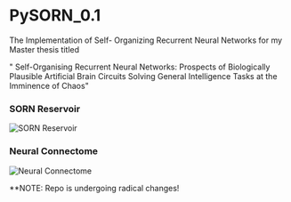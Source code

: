 # PySORN_0.1
The Implementation of Self- Organizing Recurrent Neural Networks for my Master thesis titled

" Self-Organising Recurrent Neural Networks: Prospects of Biologically Plausible Artificial Brain Circuits Solving General Intelligence Tasks at the Imminence of Chaos"
### SORN Reservoir

![SORN Reservoir](https://github.com/Saran-nns/PySORN_0.1/blob/master/doc/images/SORN1.png=250x250)

### Neural Connectome
![Neural Connectome](https://github.com/Saran-nns/PySORN_0.1/blob/master/doc/images/neuralcorrelationall.png)

**NOTE: Repo is undergoing radical changes! 
